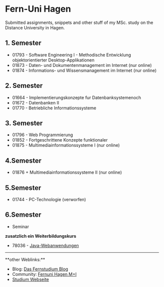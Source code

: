 # Fern-Uni Hagen
Submitted assignments, snippets and other stuff of my MSc. study on the Distance University in Hagen.

## 1. Semester
+ 01793 - Software Engineering I - Methodische Entwicklung objektorientierter Desktop-Applikationen 
+ 01873 - Daten- und Dokumentenmanagement im Internet (nur online)
+ 01874 - Informations- und Wissensmanagement im Internet (nur online)


## 2. Semester
+ 01664 - Implementierungskonzepte fur Datenbanksystemenoch
+ 01672 - Datenbanken II
+ 01770 - Betriebliche Informationssysteme

## 3. Semester
+ 01796 - Web Programmierung
+ 01852 - Fortgeschrittene Konzepte funktionaler
+ 01875 - Multimediainformationssysteme I (nur online)

## 4.Semester
+ 01876 + Multimediainformationssysteme II (nur online)

## 5.Semester
+ 01744 - PC-Technologie (verworfen)

## 6.Semester
+ Seminar


**zusatzlich ein Weiterbildungskurs**
+ 78036 - [Java-Webanwendungen](http://www.isdb.fernuni-hagen.de/weiterbildung/index.php/informatik-kurse/java-webanwendungen)

<hr>
**other Weblinks:**

+ Blog: [Das Fernstudium Blog](https://dasfernstudium.blogspot.de)
+ Community: [Fernuni Hagen M+I](https://plus.google.com/communities/101235634393003623262)
+ [Studium Webseite](http://www.stud.fernuni-hagen.de/q8950210/)
